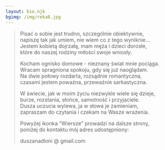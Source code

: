 ```yaml
---
layout: bio.njk
bgimg: /img/reka8.jpg
---
```



> Pisać o sobie jest trudno, szczególnie obiektywnie,  
> napiszę tak jak umiem, nie wiem co z tego wyniknie…  
> Jestem kobietą dojrzałą, mam męża i dzieci dorosłe,  
> które do naszej rodziny miłości swoje wniosły.  
>
> Kocham ognisko domowe - nieznany świat mnie pociąga.  
> Wracam spragniona spokoju, gdy się już naoglądam.  
> Na dwie połowy rozdarta, rozsądnie romantyczna,  
> czasami jestem poważna, przeważnie sarkastyczna.  
>
> W świecie, jak w moim życiu niezwykle wiele się dzieje,  
> burze, rozstania, słońce, samotność i przyjaciele.  
> Dusza uczucia wylewa, ja w słowa je zamieniam,  
> zapraszam do czytania i czekam na Wasze wrażenia.  
>
> Powyżej ikonka “Wiersze” prowadzi na dalsze strony,  
> poniżej do kontaktu mój adres udostępniony:  
>
> duszanadloni @ gmail.com
